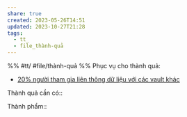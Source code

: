 ```yaml
---
share: true
created: 2023-05-26T14:51
updated: 2023-10-27T21:28
tags:
  - tt_
  - file_thành-quả
---
```

%%
#tt/
#file/thành-quả
%%
Phục vụ cho thành quả:
- [20% người tham gia liên thông dữ liệu với các vault khác](./20%EF%BC%85%20ng%C6%B0%E1%BB%9Di%20tham%20gia%20li%C3%AAn%20th%C3%B4ng%20d%E1%BB%AF%20li%E1%BB%87u%20v%E1%BB%9Bi%20c%C3%A1c%20vault%20kh%C3%A1c.md)

Thành quả cần có:: 

Thành phẩm::
